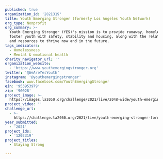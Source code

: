 ```yaml
---
published: true
organization_id: '2021319'
title: Youth Emerging Stronger (formerly Los Angeles Youth Network)
org_type: Nonprofit
org_summary: >-
  Youth Emerging Stronger (YES)'s mission is to provide runaway, homeless and
  foster youth with safety, stability and housing, along with the relationships
  and resources to thrive now and in the future.
tags_indicators:
  - Homelessness
  - Mental & emotional health
charity_navigator_url: ''
organization_website:
  - 'https://www.youthemergingstronger.org'
twitter: '@WeAreYesYouth'
instagram: '@youthemergingstronger'
facebook: www.facebook.com/YouthEmergingStronger
ein: '953953979'
zip: '90028'
project_image: >-
  https://images.la2050.org/challenge/2021/live/2048-wide/youth-emerging-stronger-formerly-los-angeles-youth-network.jpg
project_video: ''
challenge_url:
  - >-
    https://challenge.la2050.org/2021/live/youth-emerging-stronger-formerly-los-angeles-youth-network/
year_submitted:
  - '2021'
project_ids:
  - '1202319'
project_titles:
  - Staying Strong

---
```


